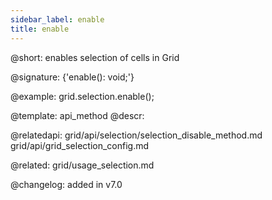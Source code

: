 ```yaml
---
sidebar_label: enable
title: enable
---          
```


@short: enables selection of cells in Grid

@signature: {'enable(): void;'}

@example:
grid.selection.enable();

@template: api_method
@descr:

@relatedapi: 
grid/api/selection/selection_disable_method.md
grid/api/grid_selection_config.md

@related: grid/usage_selection.md

@changelog:
added in v7.0